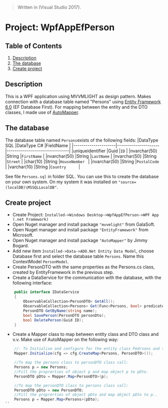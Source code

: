 > Written in (Visual Studio 2017).

# Project: WpfAppEfPerson

## Table of Contents
1. [Description](#description)
2. [The database](#the-database)
3. [Create project](#create-project)


## Description 
This is a WPF application using MVVMLIGHT as design pattern. Makes connection with a database 
table named "Persons" using [Entity Framework 6.0](https://docs.microsoft.com/en-us/ef/ef6/) (EF Database First). For mapping between the entity and the DTO classes, I made use of [AutoMapper](http://docs.automapper.org/en/stable/Getting-started.html).
 
## The database
The database table named `Persons`exists of the following fields:
|DataType SQL         |DataType C#          |FieldName                      |
|---------------------|---------------------|-------------------------------|
|uniqueidentifier     |Guid                 |`ID`                           |
|nvarchar(50)         |String               |`FirstName`                    |
|nvarchar(50)         |String               |`LastName`                     |
|nvarchar(50)         |String               |`Street`                       |
|char(10)             |String               |`HouseNember `                 |
|nvarchar(50)         |String               |`PostalCode  `                 |
|varchar(10)          |String               |`Country     `                 |


See file `Persons.sql` in folder SQL. You can use this to create the database on your own system. On my system it was installed on `"source=(localDB)\MSSQLLocalDB"`.
## Create project
- Create Project: `Installed->Windows Desktop->WpfAppEfPerson->WPF App (.net Framework)`
- Open Nuget manager and install package `"mvvmlight"` from GalaSoft.
- Open Nuget manager and install package `"EntityFramework"` from Microsoft.
- Open Nuget manager and install package `"AutoMapper"` by Jimmy Bogard.
- Add new item `Installed->Data->ADO.Net Entity Data Model`, choose Database first and select the database table `Persons`. Name this ContextModel `PersonModel`.
- Create PersonDTO with the same properties as the Persons.cs class, created by EntityFramework in the previous step.
- Create a DataService for the communication with the database, with the following interface:
```cs
    public interface IDataService
    {
        ObservableCollection<PersonDTO> GetAll();
        ObservableCollection<Persons> Get(Func<Persons, bool> predicate);
        PersonDTO GetByName(string name);
        bool SavePerson(PersonDTO personDto);
        bool DeletePerson(Guid ID);
    }
```
- Create a Mapper class to map between entity class and DTO class and v.v. Make use of AutoMapper on the following way:
```cs
    //- To Initialise and configure for the entity class Pedrsons and the DTO class PersonDTO
    Mapper.Initialize(cfg => cfg.CreateMap<Persons, PersonDTO>());

    //To map the persons class to personDTO class call:
    Persons p = new Persons; 
    //Fill the proprerties of object p and map object p to pDto.
    PersonDTO pDto = Mapper.Map<PersonDTO>(p);

    //To map the personDTO class to persons class call:
    PersonDTO pDto = new PersonDTO; 
    //Fill the proprerties of object pDto and map object pDto to p..
    Persons p = Mapper.Map<Persons>(pDto);
``



